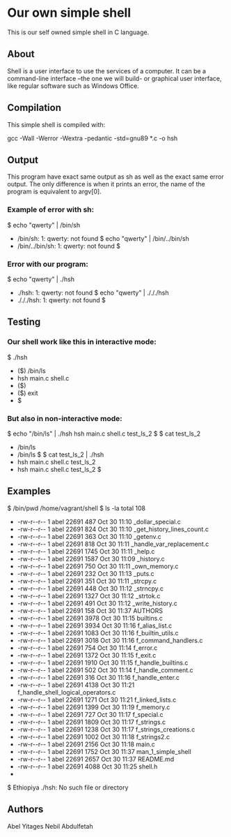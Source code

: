 # Our own simple shell
This is our self owned simple shell in C language.

## About
Shell is a user interface to use the services of a computer. It can be a command-line interface –the one we will build- or graphical user interface, like regular software such as Windows Office.

## Compilation
This simple shell is compiled with:

gcc -Wall -Werror -Wextra -pedantic -std=gnu89 *.c -o hsh
## Output
This program have exact same output as sh as well as the exact same error output. The only difference is when it prints an error, the name of the program is equivalent to argv[0].

### Example of error with sh:
$ echo "qwerty" | /bin/sh
* /bin/sh: 1: qwerty: not found
$ echo "qwerty" | /bin/../bin/sh
* /bin/../bin/sh: 1: qwerty: not found
$
### Error with our program:
$ echo "qwerty" | ./hsh
* ./hsh: 1: qwerty: not found
$ echo "qwerty" | ./././hsh
* ./././hsh: 1: qwerty: not found
$
## Testing
### Our shell work like this in interactive mode:
$ ./hsh
* ($) /bin/ls
* hsh main.c shell.c
* ($)
* ($) exit
* $
### But also in non-interactive mode:
$ echo "/bin/ls" | ./hsh
hsh main.c shell.c test_ls_2
$
$ cat test_ls_2
* /bin/ls
* /bin/ls
$
$ cat test_ls_2 | ./hsh
* hsh main.c shell.c test_ls_2
* hsh main.c shell.c test_ls_2
$
## Examples
$ /bin/pwd
/home/vagrant/shell
$ ls -la
total 108
* -rw-r--r-- 1 abel 22691  487 Oct 30 11:10 _dollar_special.c
* -rw-r--r-- 1 abel 22691  824 Oct 30 11:10 _get_history_lines_count.c
* -rw-r--r-- 1 abel 22691  363 Oct 30 11:10 _getenv.c
* -rw-r--r-- 1 abel 22691 818 Oct 30 11:11 _handle_var_replacement.c
* -rw-r--r-- 1 abel 22691 1745 Oct 30 11:11 _help.c
* -rw-r--r-- 1 abel 22691 1587 Oct 30 11:09 _history.c
* -rw-r--r-- 1 abel 22691  750 Oct 30 11:11 _own_memory.c
* -rw-r--r-- 1 abel 22691  232 Oct 30 11:13 _puts.c
* -rw-r--r-- 1 abel 22691  351 Oct 30 11:11 _strcpy.c
* -rw-r--r-- 1 abel 22691  448 Oct 30 11:12 _strncpy.c
* -rw-r--r-- 1 abel 22691 1327 Oct 30 11:12 _strtok.c
* -rw-r--r-- 1 abel 22691  491 Oct 30 11:12 _write_history.c
* -rw-r--r-- 1 abel 22691  158 Oct 30 11:37 AUTHORS
* -rw-r--r-- 1 abel 22691 3978 Oct 30 11:15 builtins.c
* -rw-r--r-- 1 abel 22691 3934 Oct 30 11:16 f_alias_list.c
* -rw-r--r-- 1 abel 22691 1083 Oct 30 11:16 f_builtin_utils.c
* -rw-r--r-- 1 abel 22691 3018 Oct 30 11:16 f_command_handlers.c
* -rw-r--r-- 1 abel 22691  754 Oct 30 11:14 f_error.c
* -rw-r--r-- 1 abel 22691 1372 Oct 30 11:15 f_exit.c
* -rw-r--r-- 1 abel 22691 1910 Oct 30 11:15 f_handle_builtins.c
* -rw-r--r-- 1 abel 22691  502 Oct 30 11:14 f_handle_comment.c
* -rw-r--r-- 1 abel 22691  316 Oct 30 11:16 f_handle_enter.c
* -rw-r--r-- 1 abel 22691 4138 Oct 30 11:21 f_handle_shell_logical_operators.c
* -rw-r--r-- 1 abel 22691 1271 Oct 30 11:21 f_linked_lists.c
* -rw-r--r-- 1 abel 22691 1399 Oct 30 11:19 f_memory.c
* -rw-r--r-- 1 abel 22691  727 Oct 30 11:17 f_special.c
* -rw-r--r-- 1 abel 22691 1809 Oct 30 11:17 f_strings.c
* -rw-r--r-- 1 abel 22691 1238 Oct 30 11:17 f_strings_creations.c
* -rw-r--r-- 1 abel 22691 1002 Oct 30 11:18 f_strings2.c
* -rw-r--r-- 1 abel 22691 2156 Oct 30 11:18 main.c
* -rw-r--r-- 1 abel 22691 1752 Oct 30 11:37 man_1_simple_shell
* -rw-r--r-- 1 abel 22691 2657 Oct 30 11:37 README.md
* -rw-r--r-- 1 abel 22691 4088 Oct 30 11:25 shell.h
* 
$ Ethiopiya
./hsh: No such file or directory
## Authors
Abel Yitages Nebil Abdulfetah
